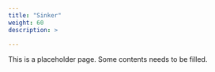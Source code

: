 ```yaml
---
title: "Sinker"
weight: 60
description: >
  
---
```


This is a placeholder page. Some contents needs to be filled.
